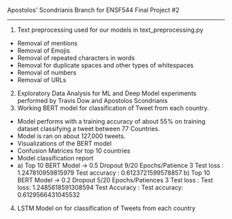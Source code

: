 Apostolos' Scondrianis Branch for ENSF544 Final Project #2

----------------------------------------------------------
1. Text preprocessing used for our models in text_preprocessing.py
  - Removal of mentions
  - Removal of Emojis
  - Removal of repeated characters in words
  - Removal for duplicate spaces and other types of whitespaces
  - Removal of numbers
  - Removal of URLs
2. Exploratory Data Analysis for ML and Deep Model experiments performed by Travis Dow and Apostolos Scondrianis
3. Working BERT model for classification of Tweet from each country.
  - Model performs with a training accuracy of about 55% on training dataset classifying a tweet between 77 Countries.
  - Model is ran on about 127,000 tweets.
  - Visualizations of the BERT model
  - Confusion Matrices for top 10 countries
  - Model classification report
  - a) Top 10 BERT Model -> 0.5 Dropout 9/20 Epochs/Patience 3
       Test loss     : 1.247810959815979
       Test accuracy : 0.6123721599578857
    b) Top 10 BERT Model -> 0.2 Dropout 5/20 Epochs/Patiences 3
       Test loss     : Test loss: 1.2485618591308594
       Test Accuracy : Test accuracy: 0.6129566431045532
4. LSTM Model on for classification of Tweets from each country
  
